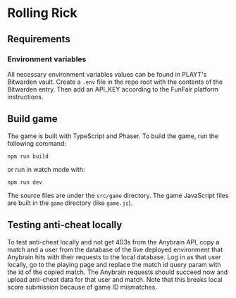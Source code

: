 # Rolling Rick

## Requirements

### Environment variables

All necessary environment variables values can be found in PLAYT's Bitwarden vault.
Create a `.env` file in the repo root with the contents of the Bitwarden entry.
Then add an API_KEY according to the FunFair platform instructions.

## Build game

The game is built with TypeScript and Phaser. To build the game, run the following command:

```
npm run build
```

or run in watch mode with:

```
npm run dev
```

The source files are under the `src/game` directory. The game JavaScript files are built in the `game` directory (like `game.js`).

## Testing anti-cheat locally

To test anti-cheat locally and not get 403s from the Anybrain API, copy a match and a user from the database of the live deployed environment that Anybrain hits with their requests to the local database.
Log in as that user locally, go to the playing page and replace the match id query param with the id of the copied match.
The Anybrain requests should succeed now and upload anti-cheat data for that user and match.
Note that this breaks local score submission because of game ID mismatches.
